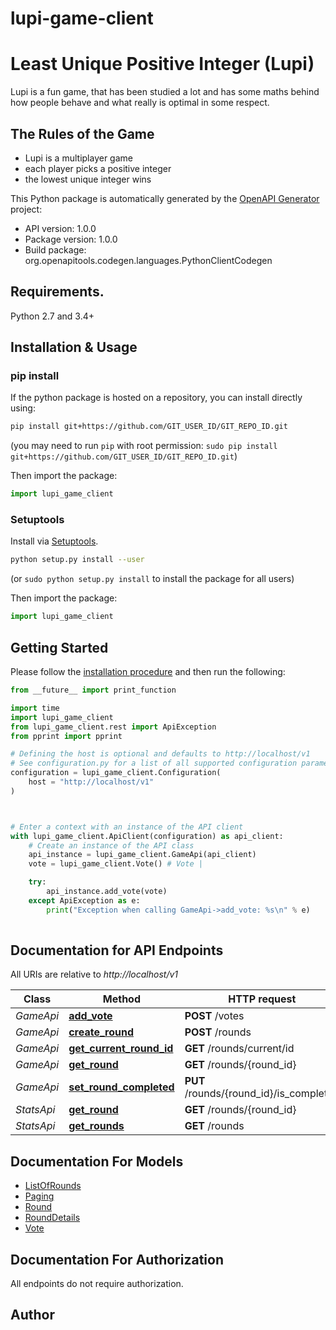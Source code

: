 # lupi-game-client
# Least Unique Positive Integer (Lupi)

Lupi is a fun game, that has been studied a lot and has some maths
behind how people behave and what really is optimal in some respect.

## The Rules of the Game

- Lupi is a multiplayer game
- each player picks a positive integer
- the lowest unique integer wins


This Python package is automatically generated by the [OpenAPI Generator](https://openapi-generator.tech) project:

- API version: 1.0.0
- Package version: 1.0.0
- Build package: org.openapitools.codegen.languages.PythonClientCodegen

## Requirements.

Python 2.7 and 3.4+

## Installation & Usage
### pip install

If the python package is hosted on a repository, you can install directly using:

```sh
pip install git+https://github.com/GIT_USER_ID/GIT_REPO_ID.git
```
(you may need to run `pip` with root permission: `sudo pip install git+https://github.com/GIT_USER_ID/GIT_REPO_ID.git`)

Then import the package:
```python
import lupi_game_client
```

### Setuptools

Install via [Setuptools](http://pypi.python.org/pypi/setuptools).

```sh
python setup.py install --user
```
(or `sudo python setup.py install` to install the package for all users)

Then import the package:
```python
import lupi_game_client
```

## Getting Started

Please follow the [installation procedure](#installation--usage) and then run the following:

```python
from __future__ import print_function

import time
import lupi_game_client
from lupi_game_client.rest import ApiException
from pprint import pprint

# Defining the host is optional and defaults to http://localhost/v1
# See configuration.py for a list of all supported configuration parameters.
configuration = lupi_game_client.Configuration(
    host = "http://localhost/v1"
)



# Enter a context with an instance of the API client
with lupi_game_client.ApiClient(configuration) as api_client:
    # Create an instance of the API class
    api_instance = lupi_game_client.GameApi(api_client)
    vote = lupi_game_client.Vote() # Vote | 

    try:
        api_instance.add_vote(vote)
    except ApiException as e:
        print("Exception when calling GameApi->add_vote: %s\n" % e)
    
```

## Documentation for API Endpoints

All URIs are relative to *http://localhost/v1*

Class | Method | HTTP request | Description
------------ | ------------- | ------------- | -------------
*GameApi* | [**add_vote**](docs/GameApi.md#add_vote) | **POST** /votes | 
*GameApi* | [**create_round**](docs/GameApi.md#create_round) | **POST** /rounds | 
*GameApi* | [**get_current_round_id**](docs/GameApi.md#get_current_round_id) | **GET** /rounds/current/id | 
*GameApi* | [**get_round**](docs/GameApi.md#get_round) | **GET** /rounds/{round_id} | 
*GameApi* | [**set_round_completed**](docs/GameApi.md#set_round_completed) | **PUT** /rounds/{round_id}/is_completed | 
*StatsApi* | [**get_round**](docs/StatsApi.md#get_round) | **GET** /rounds/{round_id} | 
*StatsApi* | [**get_rounds**](docs/StatsApi.md#get_rounds) | **GET** /rounds | 


## Documentation For Models

 - [ListOfRounds](docs/ListOfRounds.md)
 - [Paging](docs/Paging.md)
 - [Round](docs/Round.md)
 - [RoundDetails](docs/RoundDetails.md)
 - [Vote](docs/Vote.md)


## Documentation For Authorization

 All endpoints do not require authorization.

## Author




